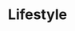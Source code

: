---
view: category
lang: es
order: 3
top: true
title: Lifestyle
description: 
excerpt: 
slug: lifestyle
---